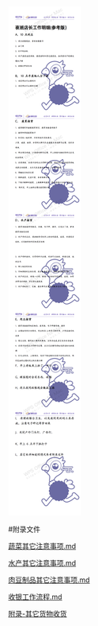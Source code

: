 ![](./Resources/夜班店长工作流程-新版(仅供参考).png)


#附录文件

[蔬菜其它注意事项.md](../附录-蔬菜文件/蔬菜其它注意事项.md)

[水产其它注意事项.md](../附录-水产文件/水产其它注意事项.md)


[肉豆制品其它注意事项.md](../附录-肉豆文件/肉豆制品其它注意事项.md)


[收银工作流程.md](../附录-收银文件/收银工作流程.md)


[附录-其它货物收货](../附录-其它货物收货/其它货物接货流程.md)
